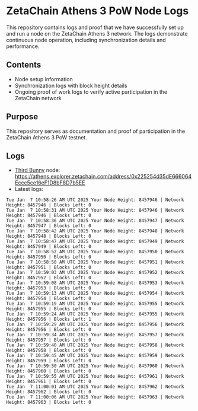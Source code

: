 # ZetaChain Athens 3 PoW Node Logs
This repository contains logs and proof that we have successfully set up and run a node on the ZetaChain Athens 3 network. The logs demonstrate continuous node operation, including synchronization details and performance.

## Contents
- Node setup information
- Synchronization logs with block height details
- Ongoing proof of work logs to verify active participation in the ZetaChain network

## Purpose
This repository serves as documentation and proof of participation in the ZetaChain Athens 3 PoW testnet.

## Logs

- [Third Bunny](https://thirdbunny.xyz/) node: https://athens.explorer.zetachain.com/address/0x225254d35dE666064Eccc5ce16eF1D8bF8D7b5EE
- Latest logs:
```
Tue Jan  7 10:58:26 AM UTC 2025 Your Node Height: 8457946 | Network Height: 8457946 | Blocks Left: 0
Tue Jan  7 10:58:31 AM UTC 2025 Your Node Height: 8457946 | Network Height: 8457946 | Blocks Left: 0
Tue Jan  7 10:58:36 AM UTC 2025 Your Node Height: 8457947 | Network Height: 8457947 | Blocks Left: 0
Tue Jan  7 10:58:42 AM UTC 2025 Your Node Height: 8457948 | Network Height: 8457948 | Blocks Left: 0
Tue Jan  7 10:58:47 AM UTC 2025 Your Node Height: 8457949 | Network Height: 8457949 | Blocks Left: 0
Tue Jan  7 10:58:52 AM UTC 2025 Your Node Height: 8457950 | Network Height: 8457950 | Blocks Left: 0
Tue Jan  7 10:58:58 AM UTC 2025 Your Node Height: 8457951 | Network Height: 8457951 | Blocks Left: 0
Tue Jan  7 10:59:03 AM UTC 2025 Your Node Height: 8457952 | Network Height: 8457952 | Blocks Left: 0
Tue Jan  7 10:59:08 AM UTC 2025 Your Node Height: 8457953 | Network Height: 8457953 | Blocks Left: 0
Tue Jan  7 10:59:13 AM UTC 2025 Your Node Height: 8457954 | Network Height: 8457954 | Blocks Left: 0
Tue Jan  7 10:59:19 AM UTC 2025 Your Node Height: 8457955 | Network Height: 8457955 | Blocks Left: 0
Tue Jan  7 10:59:24 AM UTC 2025 Your Node Height: 8457955 | Network Height: 8457956 | Blocks Left: 1
Tue Jan  7 10:59:29 AM UTC 2025 Your Node Height: 8457956 | Network Height: 8457956 | Blocks Left: 0
Tue Jan  7 10:59:34 AM UTC 2025 Your Node Height: 8457957 | Network Height: 8457957 | Blocks Left: 0
Tue Jan  7 10:59:40 AM UTC 2025 Your Node Height: 8457958 | Network Height: 8457958 | Blocks Left: 0
Tue Jan  7 10:59:45 AM UTC 2025 Your Node Height: 8457959 | Network Height: 8457959 | Blocks Left: 0
Tue Jan  7 10:59:50 AM UTC 2025 Your Node Height: 8457960 | Network Height: 8457960 | Blocks Left: 0
Tue Jan  7 10:59:55 AM UTC 2025 Your Node Height: 8457961 | Network Height: 8457961 | Blocks Left: 0
Tue Jan  7 11:00:01 AM UTC 2025 Your Node Height: 8457962 | Network Height: 8457962 | Blocks Left: 0
Tue Jan  7 11:00:06 AM UTC 2025 Your Node Height: 8457963 | Network Height: 8457963 | Blocks Left: 0
```
